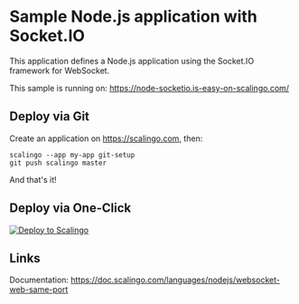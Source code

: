 # Sample Node.js application with Socket.IO

This application defines a Node.js application using the Socket.IO framework for WebSocket.

This sample is running on: https://node-socketio.is-easy-on-scalingo.com/

## Deploy via Git

Create an application on https://scalingo.com, then:
```shell
scalingo --app my-app git-setup
git push scalingo master
```

And that's it!

## Deploy via One-Click

[![Deploy to Scalingo](https://cdn.scalingo.com/deploy/button.svg)](https://my.scalingo.com/deploy)

## Links

Documentation: https://doc.scalingo.com/languages/nodejs/websocket-web-same-port
